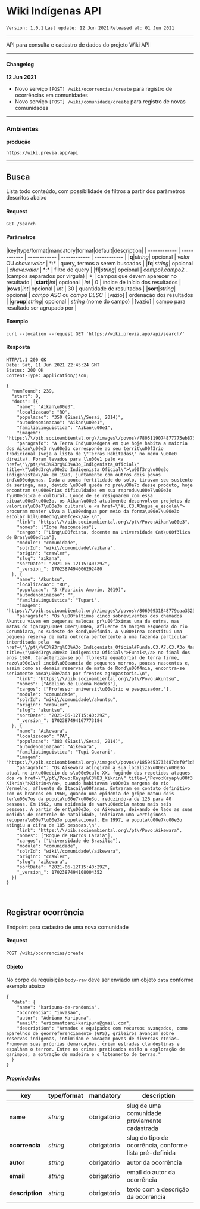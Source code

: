# Wiki Indígenas API

`Version: 1.0.1` `Last update: 12 Jun 2021` `Released at: 01 Jun 2021`

------------

API para consulta e cadastro de dados do projeto Wiki API

------------

#### Changelog
**12 Jun 2021**
- Novo serviço `[POST] /wiki/ocorrencias/create` para registro de ocorrências em comunidades
- Novo serviço `[POST] /wiki/comunidade/create` para registro de novas comunidades


------------

### Ambientes

**produção**

    https://wiki.previa.app/api

------------

## Busca
Lista todo conteúdo, com possibilidade de filtros a partir dos parâmetros descritos abaixo

#### Request

`GET /search`

#### Parâmetros
|key|type/format|mandatory|format|default|description|
| ------------ | ------------ | ------------ | ------------ | ------------ |
|**q**|*string*| opcional | *valor* OU *chave:valor*  | \*:\*  | query, termos a serem buscados |
|**fq**|*string*| opcional | *chave:valor*  | \*:\*  | filtro de query |
|**fl**|*string*| opcional | *campo1,campo2...* (campos separados por vírgula)  | *  | campos que devem aparecer no resultado |
|**start**|*int*| opcional | *int*  | 0  | índice de início dos resultados |
|**rows**|*int*| opcional  | *int*  | 30  | quantidade de resultados  | 
|**sort**|*string*| opcional | *campo ASC* ou *campo DESC*  | [vazio]  | ordenação dos resultados |
|**group**|*string*| opcional | *string* (nome do campo)  | [vazio]  | campo para resultado ser agrupado por |



#### Exemplo
    curl --location --request GET 'https://wiki.previa.app/api/search/' 


#### Resposta
```
HTTP/1.1 200 OK
Date: Sat, 11 Jun 2021 22:45:24 GMT
Status: 200 OK
Content-Type: application/json;

{
  "numFound": 239,
  "start": 0,
  "docs": [{
    "name": "Aikan\u00e3",
    "localizacao": "RO",
    "populacao": "350 (Siasi\/Sesai, 2014)",
    "autodenominacao": "Aikan\u00e1",
    "familiaLinguistica": "Aikan\u00e1",
    "imagem": "https:\/\/pib.socioambiental.org\/images\/povos\/7805119074877775eb873b.jpg",
    "paragrafo": "A Terra Ind\u00edgena em que hoje habita a maioria dos Aikan\u00e3 n\u00e3o corresponde ao seu territ\u00f3rio tradicional (veja a lista de \"Terras Habitadas\" no menu \u00e0 direita). Foram levados para l\u00e1 pelo <a href=\"\/pt\/%C3%93rg%C3%A3o_Indigenista_Oficial\" title=\"\u00d3rg\u00e3o Indigenista Oficial\">\u00f3rg\u00e3o indigenista<\/a> em 1970, juntamente com outros dois povos ind\u00edgenas. Dada a pouca fertilidade do solo, tiravam seu sustento da seringa, mas, devido \u00e0 queda no pre\u00e7o desse produto, hoje encontram s\u00e9rias dificuldades em sua reprodu\u00e7\u00e3o f\u00edsica e cultural. Longe de se resignarem com essa situa\u00e7\u00e3o, os Aikan\u00e3 atualmente desenvolvem projetos de valoriza\u00e7\u00e3o cultural e <a href=\"#L.C3.ADngua_e_escola\"> procuram manter viva a l\u00edngua por meio da forma\u00e7\u00e3o escolar bil\u00edng\u00fce<\/a>.\n",
    "link": "https:\/\/pib.socioambiental.org\/pt\/Povo:Aikan\u00e3",
    "nomes": ["Ione Vasconcelos"],
    "cargos": ["Ling\u00fcista, docente na Universidade Cat\u00f3lica de Bras\u00edlia"],
    "module": "comunidade",
    "solrId": "wiki\/comunidade\/aikana",
    "origin": "crawler",
    "slug": "aikana",
    "sortDate": "2021-06-12T15:40:29Z",
    "_version_": 1702387494006292480
  }, {
    "name": "Akuntsu",
    "localizacao": "RO",
    "populacao": "3 (Fabricio Amorim, 2019)",
    "autodenominacao": "",
    "familiaLinguistica": "Tupari",
    "imagem": "https:\/\/pib.socioambiental.org\/images\/povos\/80690931848779eaa33236.jpg",
    "paragrafo": "Os \u00faltimos cinco sobreviventes dos chamados Akuntsu vivem em pequenas malocas pr\u00f3ximas uma da outra, nas matas do igarap\u00e9 Omer\u00ea, afluente da margem esquerda do rio Corumbiara, no sudeste de Rond\u00f4nia. A \u00e1rea constitui uma pequena reserva de mata outrora pertencente a uma fazenda particular interditada pela  <a href=\"\/pt\/%C3%93rg%C3%A3o_Indigenista_Oficial#Funda.C3.A7.C3.A3o_Nacional_do_.C3.8Dndio_.28Funai.29\" title=\"\u00d3rg\u00e3o Indigenista Oficial\">Funai<\/a> no final dos anos 1980. Caracteriza-se por floresta equatorial de terra firme, razo\u00e1vel incid\u00eancia de pequenos morros, poucas nascentes e, assim como as demais reservas de mata de Rond\u00f4nia, encontra-se seriamente amea\u00e7ada por frentes agropastoris.\n",
    "link": "https:\/\/pib.socioambiental.org\/pt\/Povo:Akuntsu",
    "nomes": ["Adelino de Lucena Mendes"],
    "cargos": ["Professor universit\u00e1rio e pesquisador."],
    "module": "comunidade",
    "solrId": "wiki\/comunidade\/akuntsu",
    "origin": "crawler",
    "slug": "akuntsu",
    "sortDate": "2021-06-12T15:40:29Z",
    "_version_": 1702387494167773184
  }, {
    "name": "Aikewara",
    "localizacao": "PA",
    "populacao": "383 (Siasi\/Sesai, 2014)",
    "autodenominacao": "Aikewara",
    "familiaLinguistica": "Tupi-Guarani",
    "imagem": "https:\/\/pib.socioambiental.org\/images\/povos\/1859453733487def0f3d523.jpg",
    "paragrafo": "Os Aikewara atingiram a sua localiza\u00e7\u00e3o atual no in\u00edcio do s\u00e9culo XX, fugindo dos repetidos ataques dos <a href=\"\/pt\/Povo:Kayap%C3%B3_Xikrin\" title=\"Povo:Kayap\u00f3 Xikrin\">Xikrin<\/a>, quando habitavam \u00e0s margens do rio Vermelho, afluente do Itacai\u00fanas. Entraram em contato definitivo com os brancos em 1960, quando uma epidemia de gripe matou dois ter\u00e7os da popula\u00e7\u00e3o, reduzindo-a de 126 para 40 pessoas. Em 1962, uma epidemia de var\u00edola matou mais seis pessoas. A partir de ent\u00e3o, os Aikewara, deixando de lado as suas medidas de controle de natalidade, iniciaram uma vertiginosa recupera\u00e7\u00e3o populacional. Em 1997, a popula\u00e7\u00e3o atingiu a cifra de 185 pessoas.\n",
    "link": "https:\/\/pib.socioambiental.org\/pt\/Povo:Aikewara",
    "nomes": ["Roque de Barros Laraia"],
    "cargos": ["Universidade de Brasilia"],
    "module": "comunidade",
    "solrId": "wiki\/comunidade\/aikewara",
    "origin": "crawler",
    "slug": "aikewara",
    "sortDate": "2021-06-12T15:40:29Z",
    "_version_": 1702387494108004352
  }]
}
```




&nbsp;
&nbsp;

## Registrar ocorrência
Endpoint para cadastro de uma nova comunidade

#### Request

`POST /wiki/ocorrencias/create`


#### Objeto
No corpo da requisição `body-raw` deve ser enviado um objeto `data` conforme exemplo abaixo

```
{
  "data": {
    "name": "karipuna-de-rondonia",
    "ocorrencia": "invasao",
    "autor": "Adriano Karipuna",
    "email": "ericmantoani+karipuna@gmail.com",
    "description": "Armados e equipados com recursos avançados, como aparelhos de georreferenciamento (GPS), grileiros avançam sobre reservas indígenas, intimidam e ameaçam povos de diversas etnias. Promovem suas próprias demarcações, criam estradas clandestinas e espalham o terror. Entre os crimes praticados estão a exploração de garimpos, a extração de madeira e o loteamento de terras."
  }
}
```

##### Propriedades
|key|type/format|mandatory|description|
| ------------ | ------------ | ------------ | ------------ |
|**name**|*string*| obrigatório | slug de uma comunidade previamente cadastrada |
|**ocorrencia**|*string*| obrigatório | slug do tipo de ocorrência, conforme lista pré-definida |
|**autor**|*string*| obrigatório | autor da ocorrência |
|**email**|*string*| obrigatório | email do autor da ocorrência |
|**description**|*string*| obrigatório | texto com a descrição da ocorrência |


